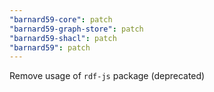 ```yaml
---
"barnard59-core": patch
"barnard59-graph-store": patch
"barnard59-shacl": patch
"barnard59": patch
---
```


Remove usage of `rdf-js` package (deprecated)
